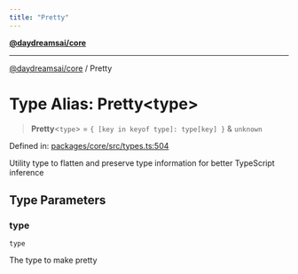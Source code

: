```yaml
---
title: "Pretty"
---
```


[**@daydreamsai/core**](./api-reference.md)

***

[@daydreamsai/core](./api-reference.md) / Pretty

# Type Alias: Pretty\<type\>

> **Pretty**\<`type`\> = `{ [key in keyof type]: type[key] }` & `unknown`

Defined in: [packages/core/src/types.ts:504](https://github.com/dojoengine/daydreams/blob/612e9304717c546d301f9cac8c204de734cac957/packages/core/src/types.ts#L504)

Utility type to flatten and preserve type information for better TypeScript inference

## Type Parameters

### type

`type`

The type to make pretty
